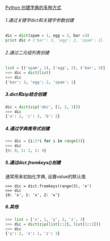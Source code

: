 [Python 创建字典的多种方式](http://www.cnblogs.com/yooma/p/8065481.html)


###### 1.通过关键字dict和关键字参数创建
``` python
dic = dict(spam = 1, egg = 2, bar =3)
print dic # {'bar': 3, 'egg': 2, 'spam': 1}
```


###### 2.通过二元组列表创建
``` python
list = [('spam', 1), ('egg', 2), ('bar', 3)]
>>> dic = dict(list)
>>> dic
{'bar': 3, 'egg': 2, 'spam': 1}
```


##### 3.dict和zip结合创建
``` python
dic = dict(zip('abc', [1, 2, 3]))
>>> dic
{'a': 1, 'c': 3, 'b': 2}
```

##### 4.通过字典推导式创建
``` python
>>> dic = {i:2*i for i in range(3)}
>>> dic
{0: 0, 1: 2, 2: 4}
```

##### 5.通过dict.fromkeys()创建
通常用来初始化字典, 设置value的默认值
```
>>> dic = dict.fromkeys(range(3), 'x')
>>> dic
{0: 'x', 1: 'x', 2: 'x'}
```  


##### 6.其他
``` python
>>> list = ['x', 1, 'y', 2, 'z', 3]
>>> dic = dict(zip(list[::2], list[1::2]))
>>> dic
{'y': 2, 'x': 1, 'z': 3}
```
